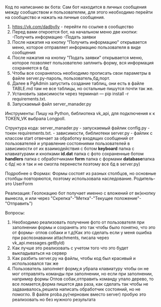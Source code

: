  Код по написанию вк бота:
 Сам бот находится в личных сообщения между сообществом и пользователем, для этого необходимо перейти на сообщество и нажать на личные сообщения.
 1) https://vk.com/dadbylly - перейти по ссылке в сообщество 
 2) Перед вами откроется бот, на начальном меню две кнопки:
 -Получить информацию
 -Подать заявки
 3) После нажатия на кнопку "Получить информацию" открывается меню, которое отправляет информацию пользователя в виде сообщения
 4) После нажатия на кнопку "Подать заявки" открывается меню, которое позволяет пользователю заплнить форму, вся информация сохраняется в бд
 5) Чтобы все сохранялось необходимо прописать свои параметры в файле server.py-пароль, пользователь,бд,порт.
 6) Далее в PgAdmin запустить создание таблиц, они есть в файле TABLE.md там не все таблицы, но остальные пишутся почти так же. 
 7) Установить зависимости через терминал — pip install -r requirements.txt. 
 8) Запускаемый файл server_manader.py

Инструменты:
Пишу на Python, библиотека vk_api, для подключения к к TOKEN_VK выбрала Longpoll.

Структура кода:
server_manader.py - запускаемый файлик
config.py - токен
requirements.txt.  - зависимости, библиотеки 
server.py - файлик с классом start отвечает за обработку входящих сообщений от пользователей и управление состояниями пользователей в зависимости от их взаимодействия с ботом
**keyboard** папка с клавиатурами и кнопками
**id.dat** папка с фото сохраненные ботом
**handlers** папка с обработчиками
**form** папка с формами 
**database**папка с бд( но я так и не смогла перенести поэтому все бд в server.py)

Подробнее о Формах:
Формы состоят из разных столбцов, но основные столбцы повторяются, поэтому использовала наследование.
Родитель-это UserForm

Реализация:
Геолокацию бот получает именно с вложений от вк(кнопку вынесла, и или через "Скрепка"-"Метка"-"Текущее положение"-"Отправить")

Вопросы:
1) Необходимо реализовать получение фото от пользователя при заполнении формы и сохранять это так чтобы было понятно, что это от формы- отлов собаки и т.д(Как это сделать если у меня ошибка при распознавании attachments, писала через vk_api.messages.getById)
2) Как лучше это реализовать с учетом того что это будет выкладываться на сервер
3) Как разбить server.py на файлы, чтобы код был красивый и использовался так же 
4) Пользователь заполняет форму,я убрала клавиатуру чтобы он не мог отправлять команды при заполнении, но если при заполнении, например формы Отлов собак,отправить команду упало дерево, то все ломается,форма пишется два раза, как сделать так
чтобы не задваивалось,решила написать обработчик состояний, но не помогло. В файле proba.py(черновик вместо server) пробую это реализовать но без нужного результата 

